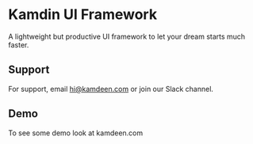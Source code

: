
# Kamdin UI Framework
A lightweight but productive UI framework to let your dream starts much faster.



## Support
For support, email hi@kamdeen.com or join our Slack channel.


## Demo
To see some demo look at kamdeen.com

